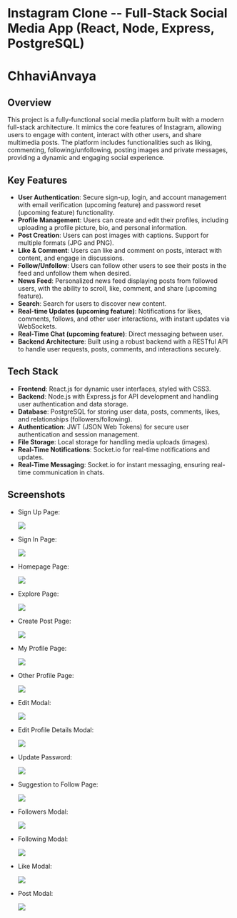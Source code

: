 # Instagram Clone -- Full-Stack Social Media App (React, Node, Express, PostgreSQL)

# ChhaviAnvaya

## Overview

This project is a fully-functional social media platform built with a modern full-stack architecture. It mimics the core features of Instagram, allowing users to engage with content, interact with other users, and share multimedia posts. The platform includes functionalities such as liking, commenting, following/unfollowing, posting images and private messages, providing a dynamic and engaging social experience.

## Key Features

- **User Authentication**: Secure sign-up, login, and account management with email verification (upcoming feature) and password reset (upcoming feature) functionality.
- **Profile Management**: Users can create and edit their profiles, including uploading a profile picture, bio, and personal information.
- **Post Creation**: Users can post images with captions. Support for multiple formats (JPG and PNG).
- **Like & Comment**: Users can like and comment on posts, interact with content, and engage in discussions.
- **Follow/Unfollow**: Users can follow other users to see their posts in the feed and unfollow them when desired.
- **News Feed**: Personalized news feed displaying posts from followed users, with the ability to scroll, like, comment, and share (upcoming feature).
- **Search**: Search for users to discover new content.
- **Real-time Updates (upcoming feature)**: Notifications for likes, comments, follows, and other user interactions, with instant updates via WebSockets.
- **Real-Time Chat (upcoming feature)**: Direct messaging between user.
- **Backend Architecture**: Built using a robust backend with a RESTful API to handle user requests, posts, comments, and interactions securely.

## Tech Stack

- **Frontend**: React.js for dynamic user interfaces, styled with CSS3.
- **Backend**: Node.js with Express.js for API development and handling user authentication and data storage.
- **Database**: PostgreSQL for storing user data, posts, comments, likes, and relationships (followers/following).
- **Authentication**: JWT (JSON Web Tokens) for secure user authentication and session management.
- **File Storage**: Local storage for handling media uploads (images).
- **Real-Time Notifications**: Socket.io for real-time notifications and updates.
- **Real-Time Messaging**: Socket.io for instant messaging, ensuring real-time communication in chats.

## Screenshots

- Sign Up Page:

  <img src="Screenshot/SignUp.png">

- Sign In Page:

  <img src="Screenshot/SignIn.png">

- Homepage Page:

  <img src="Screenshot/Homepage.png">

- Explore Page:

  <img src="Screenshot/Explorepage.png">

- Create Post Page:

  <img src="Screenshot/Create Post.png">

- My Profile Page:

  <img src="Screenshot/My Profile.png">

- Other Profile Page:

  <img src="Screenshot/Other's Profile.png">

- Edit Modal:

  <img src="Screenshot/Edit Profile.png">

- Edit Profile Details Modal:

  <img src="Screenshot/Edit Profile Details.png">

- Update Password:

  <img src="Screenshot/Update Password.png">

- Suggestion to Follow Page:

  <img src="Screenshot/Follow Suggestion.png">

- Followers Modal:

  <img src="Screenshot/Followers.png">

- Following Modal:

  <img src="Screenshot/Following.png">

- Like Modal:

  <img src="Screenshot/Likes Modal.png">

- Post Modal:

  <img src="Screenshot/Post Modal.png">
